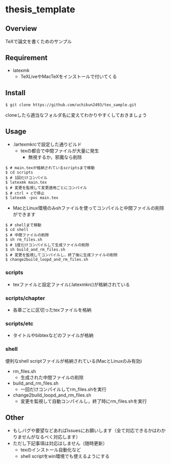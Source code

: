 # thesis_template

## Overview

TeXで論文を書くためのサンプル

## Requirement

- latexmk
	- TeXLiveやMacTeXをインストールで付いてくる

## Install

```
$ git clone https://github.com/uchikun2493/tex_sample.git
```

cloneしたら適当なフォルダ名に変えてわかりやすくしておきましょう

## Usage

- .lartexmkrcで設定した通りビルド
	- texの都合で中間ファイルが大量に発生
		- 無視するか，邪魔なら削除

```
$ # main.texが格納されているscriptsまで移動
$ cd scripts
$ # 1回だけコンパイル
$ latexmk main.tex
$ # 変更を監視して変更適用ごとにコンパイル
$ # ctrl + cで停止
$ latexmk -pvc main.tex
```

- MacとLinux環境のみshファイルを使ってコンパイルと中間ファイルの削除ができます

```
$ # shellまで移動
$ cd shell
$ # 中間ファイルの削除
$ sh rm_files.sh
$ # 1度だけコンパイルして生成ファイルの削除
$ sh build_and_rm_files.sh
$ # 変更を監視してコンパイルし，終了後に生成ファイルの削除
$ change2build_loopd_and_rm_files.sh
```

### scripts

- texファイルと設定ファイル(.latexmkrc)が格納されている

### scripts/chapter

- 各章ごとに区切ったtexファイルを格納

### scripts/etc

- タイトルやbibtexなどのファイルが格納

### shell

便利なshell scriptファイルが格納されている(MacとLinuxのみ有効)

- rm_files.sh
    - 生成された中間ファイルの削除
- build_and_rm_files.sh
    - 一回だけコンパイルしてrm_files.shを実行
- change2build_loopd_and_rm_files.sh
    - 変更を監視して自動コンパイルし，終了時にrm_files.shを実行

## Other

- もしバグや要望などあればIssuesにお願いします（全て対応できるかはわかりませんがなるべく対応します）
- ただし下記事項は対応はしません（随時更新）
    - texのインストール自動化など
    - shell scriptをwin環境でも使えるようにする



